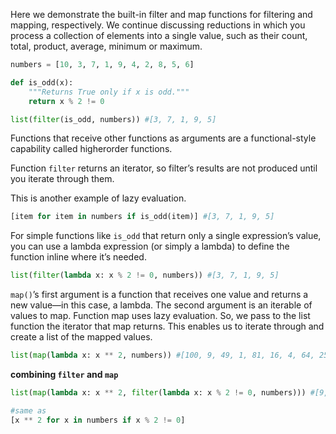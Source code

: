 Here we demonstrate the built-in filter and map functions for filtering and mapping, respectively. We continue discussing reductions in which you process a collection of elements into a single value, such as their count, total, product, average, minimum or maximum.

```python
numbers = [10, 3, 7, 1, 9, 4, 2, 8, 5, 6]

def is_odd(x):
	"""Returns True only if x is odd."""
	return x % 2 != 0

list(filter(is_odd, numbers)) #[3, 7, 1, 9, 5]
```
Functions that receive other functions as arguments are a functional-style capability called higherorder functions.

Function `filter` returns an iterator, so filter’s results are not produced until you iterate through them. 

This is another example of lazy evaluation.
```python
[item for item in numbers if is_odd(item)] #[3, 7, 1, 9, 5]
```

For simple functions like `is_odd` that return only a single expression’s value, you can use a lambda expression (or simply a lambda) to define the function inline where it’s needed.
```python
list(filter(lambda x: x % 2 != 0, numbers)) #[3, 7, 1, 9, 5]
```

`map()`’s first argument is a function that receives one value and returns a new value—in this case, a lambda. The second argument is an iterable of values to map. Function map uses lazy evaluation. So, we pass to the list function the iterator that map returns. This enables us to iterate through and create a list of the mapped values.

```python
list(map(lambda x: x ** 2, numbers)) #[100, 9, 49, 1, 81, 16, 4, 64, 25, 36]
```

**combining `filter` and `map`**
```python
list(map(lambda x: x ** 2, filter(lambda x: x % 2 != 0, numbers))) #[9, 49, 1, 81, 25]

#same as
[x ** 2 for x in numbers if x % 2 != 0]
```
